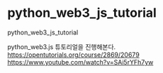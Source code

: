 # python_web3_js_tutorial
python_web3_js_tutorial

python_web3.js 튜토리얼을 진행해본다.
https://opentutorials.org/course/2869/20679
https://www.youtube.com/watch?v=SAi5rYFh7yw
